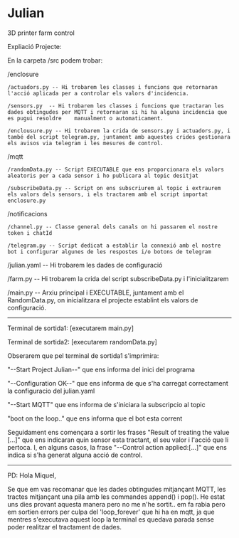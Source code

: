 # Julian
3D printer farm control

Expliació Projecte:

En la carpeta /src podem trobar:

  /enclosure
  
    /actuadors.py -- Hi trobarem les classes i funcions que retornaran l'acció aplicada per a controlar els valors d'incidencia.
    
    /sensors.py  -- Hi trobarem les classes i funcions que tractaran les dades obtingudes per MQTT i retornaran si hi ha alguna incidencia que es pugui resoldre    manualment o automaticament.
    
    /enclousure.py -- Hi trobarem la crida de sensors.py i actuadors.py, i també del script telegram.py, juntament amb aquestes crides gestionara els avisos via telegram i les mesures de control.
  
  /mqtt
  
    /randomData.py -- Script EXECUTABLE que ens proporcionara els valors aleatoris per a cada sensor i ho publicara al topic desitjat
    
    /subscribeData.py -- Script on ens subscriurem al topic i extraurem els valors dels sensors, i els tractarem amb el script importat enclosure.py
  
  /notificacions
  
    /channel.py -- Classe general dels canals on hi passarem el nostre token i chatId
    
    /telegram.py -- Script dedicat a establir la connexió amb el nostre bot i configurar algunes de les respostes i/o botons de telegram
    
  
  /julian.yaml -- Hi trobarem les dades de configuració
  
  /farm.py -- Hi trobarem la crida del script subscribeData.py i l'inicialitzarem
  
  /main.py -- Arxiu principal i EXECUTABLE, juntament amb el RandomData.py, on inicialitzara el projecte establint els valors de configuració. 
  
--------------------------------  
 
Terminal de sortida1: [executarem main.py]

Terminal de sortida2: [executarem randomData.py]

Obserarem que pel terminal de sortida1 s'imprimira:

"--Start Project Julian--" que ens informa del inici del programa

"--Configuration OK--" que ens informa de que s'ha carregat correctament la configuracio del julian.yaml

"--Start MQTT" que ens informa de s'iniciara la subscripcio al topic

"boot on the loop.." que ens informa que el bot esta corrent

Seguidament ens començara a sortir les frases "Result of treating the value [...]" que ens indicaran quin sensor esta tractant, el seu valor i l'acció que li pertoca. I, en alguns casos, la frase "--Control action applied:[...]" que ens indica si s'ha generat alguna acció de control. 

-------------------------------- 
  
PD: Hola Miquel, 

Se que em vas recomanar que les dades obtingudes mitjançant MQTT, les tractes mitjançant una pila amb les commandes append() i pop(). He estat uns dies provant aquesta manera pero no me n'he sortit.. em fa rabia pero em sortien errors per culpa del 'loop_forever' que hi ha en mqtt, ja que mentres s'executava aquest loop la terminal es quedava parada sense poder realitzar el tractament de dades. 
